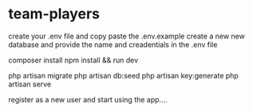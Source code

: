 # team-players

create your .env file
and copy paste the .env.example 
create a new new database and provide the name and creadentials in the .env file

composer install 
npm install && run dev

php artisan migrate
php artisan db:seed
php artisan key:generate
php artisan serve

register as a new user and start using the app....




